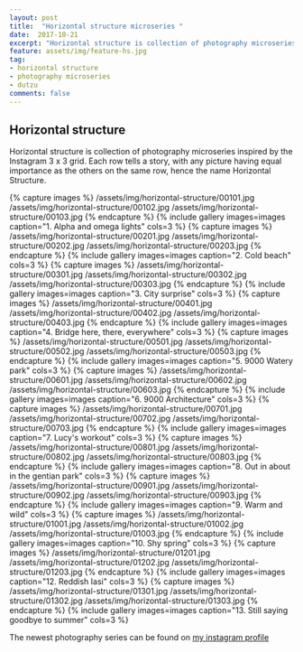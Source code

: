 ```yaml
---
layout: post
title:  "Horizontal structure microseries "
date:  2017-10-21
excerpt: "Horizontal structure is collection of photography microseries inspired by the Instagram grid."
feature: assets/img/feature-hs.jpg
tag:
- horizontal structure
- photography microseries
- dutzu
comments: false
---
```


## Horizontal structure

Horizontal structure is collection of photography microseries inspired by the Instagram 3 x 3 grid. Each row tells a story, with any picture having equal importance as the others on the same row, hence the name Horizontal Structure. 

{% capture images %}
	/assets/img/horizontal-structure/00101.jpg
 	/assets/img/horizontal-structure/00102.jpg
 	/assets/img/horizontal-structure/00103.jpg 
{% endcapture %}
{% include gallery images=images caption="1. Alpha and omega lights" cols=3 %}
{% capture images %}
	/assets/img/horizontal-structure/00201.jpg
 	/assets/img/horizontal-structure/00202.jpg
 	/assets/img/horizontal-structure/00203.jpg 
{% endcapture %}
{% include gallery images=images caption="2. Cold beach" cols=3 %}
{% capture images %}
	/assets/img/horizontal-structure/00301.jpg
 	/assets/img/horizontal-structure/00302.jpg
 	/assets/img/horizontal-structure/00303.jpg 
{% endcapture %}
{% include gallery images=images caption="3. City surprise" cols=3 %}
{% capture images %}
	/assets/img/horizontal-structure/00401.jpg
 	/assets/img/horizontal-structure/00402.jpg
 	/assets/img/horizontal-structure/00403.jpg 
{% endcapture %}
{% include gallery images=images caption="4. Bridge here, there, everywhere" cols=3 %}
{% capture images %}
	/assets/img/horizontal-structure/00501.jpg
 	/assets/img/horizontal-structure/00502.jpg
 	/assets/img/horizontal-structure/00503.jpg 
{% endcapture %}
{% include gallery images=images caption="5. 9000 Watery park" cols=3 %}
{% capture images %}
	/assets/img/horizontal-structure/00601.jpg
 	/assets/img/horizontal-structure/00602.jpg
 	/assets/img/horizontal-structure/00603.jpg 
{% endcapture %}
{% include gallery images=images caption="6. 9000 Architecture" cols=3 %}
{% capture images %}
	/assets/img/horizontal-structure/00701.jpg
 	/assets/img/horizontal-structure/00702.jpg
 	/assets/img/horizontal-structure/00703.jpg 
{% endcapture %}
{% include gallery images=images caption="7. Lucy's workout" cols=3 %}
{% capture images %}
	/assets/img/horizontal-structure/00801.jpg
 	/assets/img/horizontal-structure/00802.jpg
 	/assets/img/horizontal-structure/00803.jpg 
{% endcapture %}
{% include gallery images=images caption="8. Out in about in the gentian park" cols=3 %}
{% capture images %}
	/assets/img/horizontal-structure/00901.jpg
 	/assets/img/horizontal-structure/00902.jpg
 	/assets/img/horizontal-structure/00903.jpg 
{% endcapture %}
{% include gallery images=images caption="9. Warm and wild" cols=3 %}
{% capture images %}
	/assets/img/horizontal-structure/01001.jpg
 	/assets/img/horizontal-structure/01002.jpg
 	/assets/img/horizontal-structure/01003.jpg 
{% endcapture %}
{% include gallery images=images caption="10. Shy spring" cols=3 %}
{% capture images %}
	/assets/img/horizontal-structure/01201.jpg
 	/assets/img/horizontal-structure/01202.jpg
 	/assets/img/horizontal-structure/01203.jpg 
{% endcapture %}
{% include gallery images=images caption="12. Reddish Iasi" cols=3 %}
{% capture images %}
	/assets/img/horizontal-structure/01301.jpg
 	/assets/img/horizontal-structure/01302.jpg
 	/assets/img/horizontal-structure/01303.jpg 
{% endcapture %}
{% include gallery images=images caption="13. Still saying goodbye to summer" cols=3 %}

The newest photography series can be found on [my instagram profile](https://www.instagram.com/dragosdutu)
